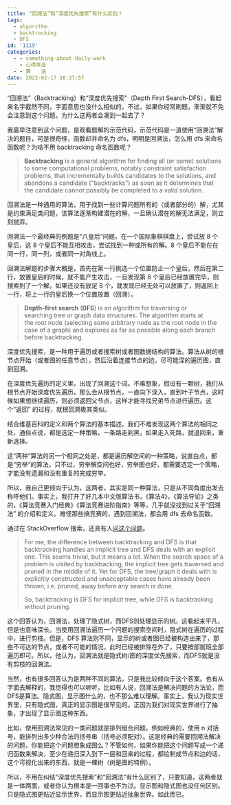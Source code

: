 ```yaml
---
title: “回溯法”和“深度优先搜索”有什么区别？
tags:
  - algorithm
  - backtracking
  - DFS
id: '1119'
categories:
  - - something-about-daily-work
    - 心得体会
  - - 算　　法
date: 2022-02-17 16:27:57
---
```


“回溯法”（Backtracking）和“深度优先搜索”（Depth First Search-DFS），看起来名字截然不同，字面意思也没什么相似的，不过，如果你经常刷题，渐渐就不免会注意到这个问题。为什么这两者会凑到一起去了？

我最早注意到这个问题，是观看题解的示范代码，示范代码是一道使用“回溯法”解决的题目，可是很奇怪，函数却并命名为 dfs，明明是回溯法，怎么用 dfs 来命名函数呢？为啥不用 backtracking 命名函数呢？

> **Backtracking** is a general algorithm for finding all (or some) solutions to some computational [](https://en.wikipedia.org/wiki/Computational_problem)problems, notably constraint satisfaction problems, that incrementally builds candidates to the solutions, and abandons a candidate ("backtracks") as soon as it determines that the candidate cannot possibly be completed to a valid solution.

回溯法是一种通用的算法，用于找到一些计算问题所有的（或者部分的）解，尤其是约束满足类问题，该算法逐渐构建潜在的解，一旦确认潜在的解无法满足，则立刻抛弃。

回溯法一个最经典的例题是“八皇后”问题，在一个国际象棋棋盘上，尝试放 8 个皇后，这 8 个皇后不能互相攻击，尝试找到一种或所有的解。8 个皇后不能在在同一行，同一列，或者同一对角线上。

回溯法解题的步骤大概是，首先在第一行挑选一个位置防止一个皇后，然后在第二行，放置皇后的时候，就不能产生攻击，一旦发现第 8 个皇后已经放置完毕，则搜索到了一个解。如果还没有放足 8 个，就发现已经无处可以放置了，则返回上一行，将上一行的皇后换一个位置放置（回溯）。

> **Depth-first search** (**DFS**) is an algorithm for traversing or searching tree or graph data structures. The algorithm starts at the root node (selecting some arbitrary node as the root node in the case of a graph) and explores as far as possible along each branch before backtracking.

深度优先搜索，是一种用于遍历或者搜索树或者图数据结构的算法。算法从树的根节点开始（或者图的任意节点），然后沿着连接节点的边，尽可能深的遍历图，直到回溯。

在深度优先遍历的定义里，出现了回溯这个词。不难想象，假设有一颗树，我们从根节点开始深度优先遍历，那么会从根节点，一直向下深入，直到叶子节点，这时候如果想继续遍历，则必须返回父节点，这样才能寻找兄弟节点进行遍历。这个“返回” 的过程，就根回溯极其类似。

结合维基百科的定义和两个算法的基本描述，我们不难发现这两个算法的相同之处，通俗点说，都是选定一种策略，一条路走到黑，如果走入死路，就退回来，重新选择。

这“两种”算法的另一个相同之处是，都是遍历解空间的一种策略，说直白点，都是“穷举”的算法，只不过，穷举解空间也好，穷举图也好，都需要选定一个策略，才能没有遗漏和没有重复的完成穷举。

所以，我自己更倾向于认为，这两者，其实是同一种算法，只是从不同角度出发去称呼他们。事实上，我打开了好几本中文版算法书，《算法4》，《算法导论》之类的，《算法竞赛入门经典》《算法竞赛进阶指南》等等，几乎就没找到过关于“回溯法” 的介绍和定义。难怪那些搞竞赛的，遇到回溯法，都会用 dfs 去命名函数。

通过在 StackOverflow 搜索，还真有人[问这个问题](https://stackoverflow.com/questions/1294720/whats-the-difference-between-backtracking-and-depth-first-search/)。

> For me, the difference between backtracking and DFS is that backtracking handles an implicit tree and DFS deals with an explicit one. This seems trivial, but it means a lot. When the search space of a problem is visited by backtracking, the implicit tree gets traversed and pruned in the middle of it. Yet for DFS, the tree/graph it deals with is explicitly constructed and unacceptable cases have already been thrown, i.e. pruned, away before any search is done.
> 
> So, backtracking is DFS for implicit tree, while DFS is backtracking without pruning.

这个回答认为，回溯法，处理了隐式树，而DFS则处理显示的树。这看起来平凡，但是也意味深长。当使用回溯法遍历一个问题的搜索空间时，隐式树在遍历的过程中，进行剪枝。但是，DFS 算法则不同，显示的树或者图已经被构造出来了，那些不可达的节点，或者不可能的情况，此时已经被排除在外了，只要按部就班全部遍历即可。所以，他认为，回溯法就是隐式树/图的深度优先搜索，而DFS就是没有剪枝的回溯法。

当然，也有很多回答认为是两种不同的算法，只是我比较倾向于这个答案。也有从字面去解释的，我觉得也可以听听，比如有人说，回溯法是解决问题的方法论，而DFS是算法。隐式图，显示图什么的，也不那么难以理解。事实上，我认为现实世界里，只有隐式图，真正的显示图是很罕见的。正因为我们对现实世界进行了抽象，才出现了显示图这种东西。

比如，使用回溯法常见的一类问题就是排列组合问题。例如经典的，使用 n 对括号，能排列出多少种合法的括号串（括号必须配对）。这是经典的需要回溯法解决的问题，你能把这个问题想象成图么？不管如何，如果你能把这个问题写成一个递归函数来解决，至少在递归深入到下一层和回来的过程，都绘制成节点和边的话，这个可视化出来的东西，就是一棵树（树是图的特例）。

所以，不用在纠结“深度优先搜索”和“回溯法”有什么区别了，只要知道，这两者就是一体两面，或者你认为根本是一回事也不为过。显示图和隐式图也没任何区别。只是隐式图更贴近显示世界，而显示图更贴近抽象世界。如此而已。